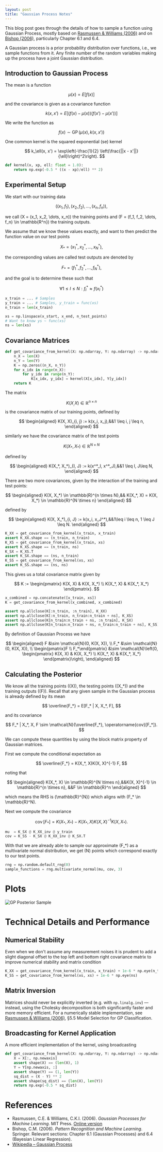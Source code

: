 ```yaml
---
layout: post
title: "Gaussian Process Notes"
---
```

This blog post goes through the details of how to sample a function using Gaussian Process, mostly based on [Rasmussen & Williams (2006)](#rasmussen--williams-2006) and on [Bishop (2006)](#bishop-2006), particularly Chapter 6.1 and 6.4.

A Gaussian process is a prior probability distribution over functions, i.e., we sample functions from it. Any finite number of the random variables making up the process have a joint Gaussian distribution.
## Introduction to Gaussian Process
The mean is a function

$$
\mu(x) = E[f(x)]
$$

and the covariance is given as a covariance function

$$
k(x, x') = E[(f(x) - \mu(x))(f(x') - \mu(x'))]
$$

We write the function as

$$
f(x) \sim \operatorname{GP}(\mu(x), k(x, x'))
$$

One common kernel is the squared exponential (se) kernel

$$
k_\ell(x, x') = \exp\left(-\frac{1}{2} \left(\frac{||x - x'||}{\ell}\right)^2\right).
$$

```python
def kernel(x, xp, ell: float = 1.0):
	return np.exp(-0.5 * ((x - xp)/ell) ** 2)
```
## Experimental Setup
We start with our training data

$$
((x_1, f_1), (x_2, f_2), \dots, (x_n, f_n)),
$$

we call \(X = (x_1, x_2, \dots, x_n)\) the training points and \(F = (f_1, f_2, \dots, f_n) \in \mathbb{R^n}\) the training outputs.

We assume that we know these values exactly, and want to then predict the function value on our test points

$$
X_* = (x_1^*, x_2^*, \dots, x_N^*),
$$

the corresponding values are called test outputs are denoted by

$$
F_* = (f_1^*, f_2^*, \dots, f_N^*),
$$

and the goal is to determine these such that

$$
\forall 1 \leq I \leq N : f_I^* \approx f(x_I^*) 
$$

```python
x_train = ... # Samples
y_train = ... # Samples, y_train = func(xs)
n_train = len(x_train)

xs = np.linspace(x_start, x_end, n_test_points)
# Want to know ys ~ func(xs)
ns = len(xs)
```
## Covariance Matrices
```python
def get_covariance_from_kernel(X: np.ndarray, Y: np.ndarray) -> np.ndarray:
	n_X = len(X)
	n_Y = len(Y)
	K = np.zeros((n_X, n_Y))
	for x_idx in range(n_X):
		for y_idx in range(n_Y):
			K[x_idx, y_idx] = kernel(X[x_idx], Y[y_idx])
	return K
```
The matrix

$$
K(X_, X) \in \mathbb{R}^{n \times n}
$$
is the covariance matrix of our training points, defined by

$$
\begin{aligned}
K(X, X)_{i, j} := k(x_i, x_j),&&1 \leq i, j \leq n,
\end{aligned}
$$

similarly we have the covariance matrix of the test points

$$
K(X_*, X_*) \in \mathbb{R}^{N \times N}
$$

defined by

$$
\begin{aligned}
K(X_*, X_*)_{I, J} := k(x^*_I, x^*_J),&&1 \leq I, J\leq N,
\end{aligned}
$$

There are two more covariances, given by the interaction of the training and test points:

$$
\begin{aligned}
K(X, X_*) \in \mathbb{R}^{n \times N},&& K(X_*, X) = K(X, X_*) \in \mathbb{R}^{N \times n}
\end{aligned}
$$

defined by

$$
\begin{aligned}
K(X, X_*)_{i, J} := k(x_i, x_J^*),&&1\leq i \leq n, 1 \leq J \leq N.
\end{aligned}
$$

```python
K_XX = get_covariance_from_kernel(x_train, x_train)
assert K_XX.shape == (n_train, n_train)
K_XS = get_covariance_from_kernel(x_train, xs)
assert K_XS.shape == (n_train, ns)
K_SX = K_XS.T
assert K_SX.shape == (ns, n_train)
K_SS = get_covariance_from_kernel(xs, xs)
assert K_SS.shape == (ns, ns)
```
This gives us a total covariance matrix given by

$$
K := 
\begin{pmatrix}
K(X, X) & K(X, X_*) \\
K(X_*, X) & K(X_*, X_*)
\end{pmatrix}.
$$

```python
x_combined = np.concatenate([x_train, xs])
K = get_covariance_from_kernel(x_combined, x_combined)

assert np.allclose(K[:n_train, :n_train], K_XX)
assert np.allclose(K[:n_train, n_train:n_train + ns], K_XS)
assert np.allclose(K[n_train:n_train + ns, :n_train], K_SX)
assert np.allclose(K[n_train:n_train + ns, n_train:n_train + ns], K_SS)
```
By definition of Gaussian Process we have

$$
\begin{aligned}
F &\sim \mathcal{N}(0, K(X, X)), \\
F_* &\sim \mathcal{N}(0, K(X, X)), \\
\begin{pmatrix}F \\ F_*\end{pmatrix} &\sim \mathcal{N}\left(0, \begin{pmatrix}
K(X, X) & K(X, X_*) \\
K(X_*, X) & K(X_*, X_*)
\end{pmatrix}\right),
\end{aligned}
$$

## Calculating the Posterior
We know all the training points (\(X\)), the testing points (\(X_*\)) and the training outputs (\(F\)). Recall that any given sample in the Gaussian process is already defined by its mean

$$
\overline{F_*} = E[F_* | X, X_*, F],
$$

and its covariance

$$
F_* | X_*, X, F \sim \mathcal{N}(\overline{F_*}, \operatorname{cov}[F_*]).
$$

We can compute these quantities by using the block matrix property of Gaussian matrices.

First we compute the conditional expectation as

$$
\overline{F_*} = K(X_*, X)K(X, X)^{-1} F,
$$

noting that

$$
\begin{aligned}
K(X_*, X) \in \mathbb{R}^{N \times n},&&K(X, X)^{-1} \in \mathbb{R}^{n \times n}, &&F \in \mathbb{R}^n
\end{aligned}
$$

which means the RHS is \(\mathbb{R}^{N}\) which aligns with \(F_* \in \mathbb{R}^N\).

Next we compute the covariance

$$
\operatorname{cov}[F_*] = K(X_*, X_*) - K(X_*, X)K(X, X)^{-1}K(X, X_*).
$$

```python
mu  = K_SX @ K_XX_inv @ y_train
cov = K_SS - K_SX @ K_XX_inv @ K_SX.T
```

With that we are already able to sample our approximate \(F_*\) as a multivariate normal distribution, we get \(N\) points which correspond exactly to our test points.

```python
rng = np.random.default_rng(0)
sample_functions = rng.multivariate_normal(mu, cov, 3)
```

# Plots
![GP Posterior Sample](/assets/img/gaussian_process.png)
# Technical Details and Performance
## Numerical Stability
Even when we don't assume any measurement noises it is prudent to add a slight diagonal offset to the top left and bottom right covariance matrix to improve numerical stability and matrix condition
```python
K_XX = get_covariance_from_kernel(x_train, x_train) + 1e-6 * np.eye(n_train)
K_SS = get_covariance_from_kernel(xs, xs) + 1e-6 * np.eye(ns)
```
## Matrix Inversion
Matrices should never be explicitly inverted (e.g. with `np.linalg.inv`) — instead, using the Cholesky decomposition is both significantly faster and more memory efficient. For a numerically stable implementation, see [Rasmussen & Williams (2006)](#rasmussen--williams-2006), §5.5 Model Selection for GP Classification.
## Broadcasting for Kernel Application
A more efficient implementation of the kernel, using broadcasting
```python
def get_covariance_from_kernel(X: np.ndarray, Y: np.ndarray) -> np.ndarray:
    X = X[:, np.newaxis]
	assert shape(X) == (len(X), 1)
    Y = Y[np.newaxis, :]
	assert shape(Y) == (1, len(Y))
    sq_dist = (X - Y) ** 2
	assert shape(sq_dist) == (len(X), len(Y))
    return np.exp(-0.5 * sq_dist)
```
# References
- <a name="rasmussen--williams-2006"></a>Rasmussen, C.E. & Williams, C.K.I. (2006). *Gaussian Processes for Machine Learning*. MIT Press. [Online version](https://gaussianprocess.org/gpml/)
- <a name="bishop-2006"></a>Bishop, C.M. (2006). *Pattern Recognition and Machine Learning*. Springer. Relevant sections: Chapter 6.1 (Gaussian Processes) and 6.4 (Bayesian Linear Regression).
- [Wikipedia – Gaussian Process](https://en.wikipedia.org/wiki/Gaussian_process)